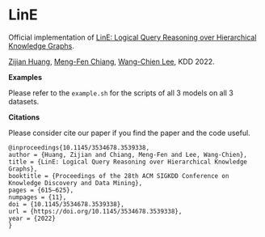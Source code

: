 # LinE

Official implementation of [LinE: Logical Query Reasoning over Hierarchical Knowledge Graphs](https://doi.org/10.1145/3534678.3539338).

[Zijian Huang](https://nelsonhuangzijian.github.io/), [Meng-Fen Chiang](https://ankechiang.github.io/), [Wang-Chien Lee](https://sites.psu.edu/wlee/), KDD 2022.

**Examples**

Please refer to the `example.sh` for the scripts of all 3 models on all 3 datasets.

**Citations**

Please consider cite our paper if you find the paper and the code useful.

```
@inproceedings{10.1145/3534678.3539338,
author = {Huang, Zijian and Chiang, Meng-Fen and Lee, Wang-Chien},
title = {LinE: Logical Query Reasoning over Hierarchical Knowledge Graphs},
booktitle = {Proceedings of the 28th ACM SIGKDD Conference on Knowledge Discovery and Data Mining},
pages = {615–625},
numpages = {11},
doi = {10.1145/3534678.3539338},
url = {https://doi.org/10.1145/3534678.3539338},
year = {2022}
}
```

